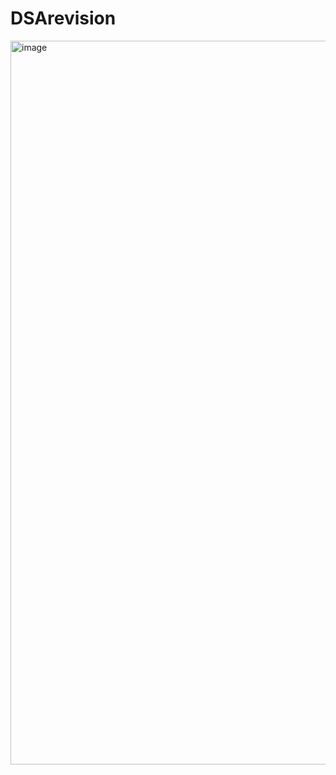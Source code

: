 # DSArevision

<img width="1158" alt="image" src="https://github.com/user-attachments/assets/79097535-ecf9-4517-8f02-ceb2ffa7202f">
